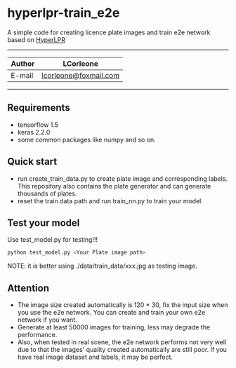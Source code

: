 hyperlpr-train_e2e
======
A simple code for creating licence plate images and train e2e network based on [HyperLPR](https://github.com/zeusees/HyperLPR)   

****
	
|Author|LCorleone|
|---|---
|E-mail|lcorleone@foxmail.com


****
## Requirements
* tensorflow 1.5
* keras 2.2.0
* some common packages like numpy and so on.

## Quick start
* run create_train_data.py to create plate image and corresponding labels. This repository also contains the plate generator and can generate thousands of plates.
* reset the train data path and run train_nn.py to train your model.

## Test your model
Use test_model.py for testing!!!
```bash
python test_model.py <Your Plate image path>
```
NOTE: it is better using ./data/train_data/xxx.jpg as testing image.

## Attention
* The image size created automatically is 120 * 30, fix the input size when you use the e2e network. You can create and train your own e2e network if you want.  
* Generate at least 50000 images for training, less may degrade the performance.
* Also, when tested in real scene, the e2e network performs not very well due to that the images' quality created automatically are still poor. If you have real image dataset and labels, it may be perfect.  

